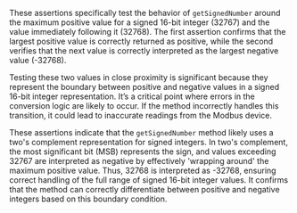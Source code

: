 These assertions specifically test the behavior of `getSignedNumber` around the maximum positive value for a signed 16-bit integer (32767) and the value immediately following it (32768). The first assertion confirms that the largest positive value is correctly returned as positive, while the second verifies that the next value is correctly interpreted as the largest negative value (-32768).

Testing these two values in close proximity is significant because they represent the boundary between positive and negative values in a signed 16-bit integer representation.  It’s a critical point where errors in the conversion logic are likely to occur. If the method incorrectly handles this transition, it could lead to inaccurate readings from the Modbus device.

These assertions indicate that the `getSignedNumber` method likely uses a two's complement representation for signed integers. In two's complement, the most significant bit (MSB) represents the sign, and values exceeding 32767 are interpreted as negative by effectively 'wrapping around' the maximum positive value. Thus, 32768 is interpreted as -32768, ensuring correct handling of the full range of signed 16-bit integer values.  It confirms that the method can correctly differentiate between positive and negative integers based on this boundary condition.